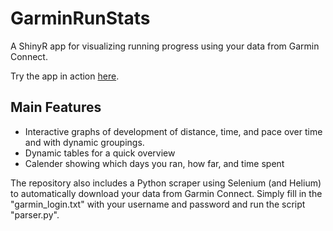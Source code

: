 # GarminRunStats
A ShinyR app for visualizing running progress using your data from Garmin Connect.

Try the app in action [here](https://hlasse.shinyapps.io/GarminRunStats/).

## Main Features
* Interactive graphs of development of distance, time, and pace over time and with dynamic groupings.
* Dynamic tables for a quick overview
* Calender showing which days you ran, how far, and time spent

The repository also includes a Python scraper using Selenium (and Helium) to automatically download your data from Garmin Connect. Simply fill in the "garmin_login.txt" with your username and password and run the script "parser.py".
